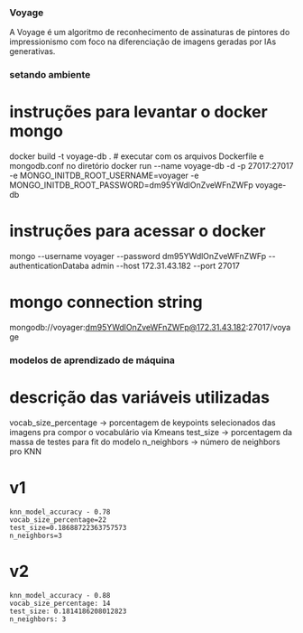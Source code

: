 ### Voyage ###
A Voyage é um algoritmo de reconhecimento de assinaturas de pintores do impressionismo com foco na diferenciação de imagens geradas por IAs generativas.

### setando ambiente
<!-- 
oq fazer antes de rodar o .yaml:
	criar as chaves .pem com os nomes: "voyage-private.pem" e "voyage-public.pem"

etapas para realizar após o cloudformation:

adicionar os ips elásticos no security group privado -> só colocar o tipo de protocolo como TCP personalizado o id do sg como ip pra permissão

jogar a chave .pem privada pra todas as máquinas
scp -i <chave_pem_acesso>.pem ./<chave_envio>.pem ubuntu@<ip_instancia>:~

-->

# instruções para levantar o docker mongo
docker build -t voyage-db . # executar com os arquivos Dockerfile e mongodb.conf no diretório
docker run --name voyage-db -d -p 27017:27017 -e MONGO_INITDB_ROOT_USERNAME=voyager -e MONGO_INITDB_ROOT_PASSWORD=dm95YWdlOnZveWFnZWFp voyage-db

# instruções para acessar o docker
mongo --username voyager --password dm95YWdlOnZveWFnZWFp --authenticationDataba admin --host 172.31.43.182 --port 27017

# mongo connection string
mongodb://voyager:dm95YWdlOnZveWFnZWFp@172.31.43.182:27017/voyage

### modelos de aprendizado de máquina
# descrição das variáveis utilizadas
vocab_size_percentage -> porcentagem de keypoints selecionados das imagens pra compor o vocabulário via Kmeans
test_size -> porcentagem da massa de testes para fit do modelo
n_neighbors -> número de neighbors pro KNN

# v1
	knn_model_accuracy - 0.78
	vocab_size_percentage=22
	test_size=0.18688722363757573
	n_neighbors=3

# v2
	knn_model_accuracy - 0.88
	vocab_size_percentage: 14
	test_size: 0.1814186208012823
	n_neighbors: 3